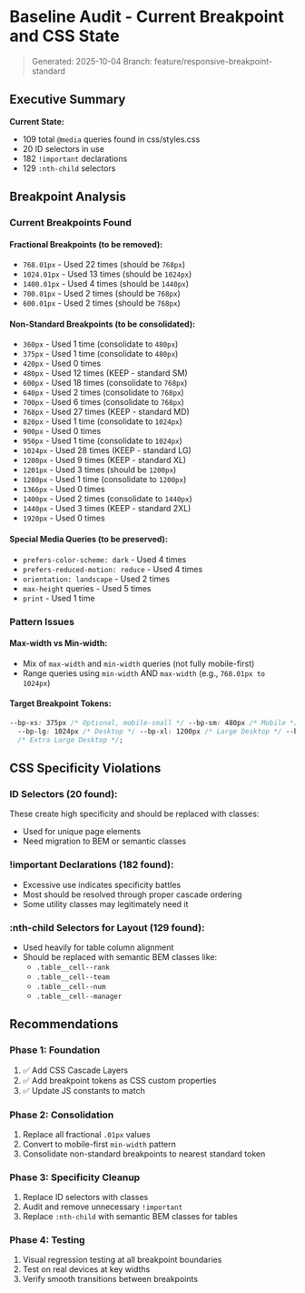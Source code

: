 # Baseline Audit - Current Breakpoint and CSS State

> Generated: 2025-10-04 Branch: feature/responsive-breakpoint-standard

## Executive Summary

**Current State:**

- 109 total `@media` queries found in css/styles.css
- 20 ID selectors in use
- 182 `!important` declarations
- 129 `:nth-child` selectors

## Breakpoint Analysis

### Current Breakpoints Found

#### Fractional Breakpoints (to be removed):

- `768.01px` - Used 22 times (should be `768px`)
- `1024.01px` - Used 13 times (should be `1024px`)
- `1400.01px` - Used 4 times (should be `1440px`)
- `700.01px` - Used 2 times (should be `768px`)
- `600.01px` - Used 2 times (should be `768px`)

#### Non-Standard Breakpoints (to be consolidated):

- `360px` - Used 1 time (consolidate to `480px`)
- `375px` - Used 1 time (consolidate to `480px`)
- `420px` - Used 0 times
- `480px` - Used 12 times (KEEP - standard SM)
- `600px` - Used 18 times (consolidate to `768px`)
- `640px` - Used 2 times (consolidate to `768px`)
- `700px` - Used 6 times (consolidate to `768px`)
- `768px` - Used 27 times (KEEP - standard MD)
- `820px` - Used 1 time (consolidate to `1024px`)
- `900px` - Used 0 times
- `950px` - Used 1 time (consolidate to `1024px`)
- `1024px` - Used 28 times (KEEP - standard LG)
- `1200px` - Used 9 times (KEEP - standard XL)
- `1201px` - Used 3 times (should be `1200px`)
- `1280px` - Used 1 time (consolidate to `1200px`)
- `1366px` - Used 0 times
- `1400px` - Used 2 times (consolidate to `1440px`)
- `1440px` - Used 3 times (KEEP - standard 2XL)
- `1920px` - Used 0 times

#### Special Media Queries (to be preserved):

- `prefers-color-scheme: dark` - Used 4 times
- `prefers-reduced-motion: reduce` - Used 4 times
- `orientation: landscape` - Used 2 times
- `max-height` queries - Used 5 times
- `print` - Used 1 time

### Pattern Issues

#### Max-width vs Min-width:

- Mix of `max-width` and `min-width` queries (not fully mobile-first)
- Range queries using `min-width` AND `max-width` (e.g., `768.01px to 1024px`)

#### Target Breakpoint Tokens:

```css
--bp-xs: 375px /* Optional, mobile-small */ --bp-sm: 480px /* Mobile */ --bp-md: 768px /* Tablet */
  --bp-lg: 1024px /* Desktop */ --bp-xl: 1200px /* Large Desktop */ --bp-2xl: 1440px
  /* Extra Large Desktop */;
```

## CSS Specificity Violations

### ID Selectors (20 found):

These create high specificity and should be replaced with classes:

- Used for unique page elements
- Need migration to BEM or semantic classes

### !important Declarations (182 found):

- Excessive use indicates specificity battles
- Most should be resolved through proper cascade ordering
- Some utility classes may legitimately need it

### :nth-child Selectors for Layout (129 found):

- Used heavily for table column alignment
- Should be replaced with semantic BEM classes like:
  - `.table__cell--rank`
  - `.table__cell--team`
  - `.table__cell--num`
  - `.table__cell--manager`

## Recommendations

### Phase 1: Foundation

1. ✅ Add CSS Cascade Layers
2. ✅ Add breakpoint tokens as CSS custom properties
3. ✅ Update JS constants to match

### Phase 2: Consolidation

1. Replace all fractional `.01px` values
2. Convert to mobile-first `min-width` pattern
3. Consolidate non-standard breakpoints to nearest standard token

### Phase 3: Specificity Cleanup

1. Replace ID selectors with classes
2. Audit and remove unnecessary `!important`
3. Replace `:nth-child` with semantic BEM classes for tables

### Phase 4: Testing

1. Visual regression testing at all breakpoint boundaries
2. Test on real devices at key widths
3. Verify smooth transitions between breakpoints
